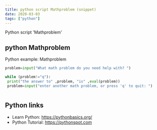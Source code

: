 ```yaml
---
title: python script Mathproblem (snippet)
date: 2020-03-03
tags: ["python"]
---
```

Python script 'Mathproblem'


## python Mathproblem

Python example: Mathproblem

```python
problem=input("What math problem do you need help with? ")

while (problem!="q"):
 print("the answer to" ,problem, "is" ,eval(problem))
 problem=input("enter another math problem, or press 'q' to quit: ")



```

## Python links

- Learn Python: https://pythonbasics.org/
- Python Tutorial: https://pythonspot.com
